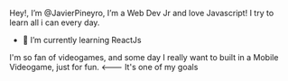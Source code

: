 Hey!, I’m @JavierPineyro, I’m a Web Dev Jr and love Javascript! I try to learn all i can every day.
- 🌱 I’m currently learning ReactJs

I'm so fan of videogames, and some day I really want to built in a Mobile Videogame, just for fun. <--- It's one of my goals
